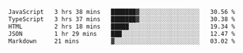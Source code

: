<!--START_SECTION:waka-->

```txt
JavaScript   3 hrs 38 mins   ███████▓░░░░░░░░░░░░░░░░░   30.56 %
TypeScript   3 hrs 37 mins   ███████▓░░░░░░░░░░░░░░░░░   30.38 %
HTML         2 hrs 18 mins   █████░░░░░░░░░░░░░░░░░░░░   19.34 %
JSON         1 hr 29 mins    ███░░░░░░░░░░░░░░░░░░░░░░   12.47 %
Markdown     21 mins         ▓░░░░░░░░░░░░░░░░░░░░░░░░   03.02 %
```

<!--END_SECTION:waka-->
